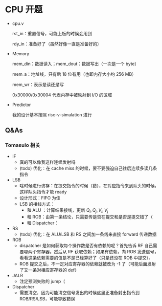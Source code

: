 # CPU 开题

- cpu.v

  rst_in：重置信号，可能上板的时候会用到

  rdy_in：准备好了（虽然好像一直是准备好的）

- Memory

  mem_din：数据读入；mem_dout：数据写出（一次是一个 byte）

  mem_a：地址线，只有后 18 位有用（也即内存大小约 256 MB）

  mem_wr：表示是读还是写

  0x30000/0x30004 代表内存中被映射到 I/O 的区域

- Predictor

  我的设计基本按照 risc-v-simulation 进行

## Q&As

### Tomasulo 相关

- IF
  - 真的可以像我这样连续发射吗
  - (todo) 优化：在 cache miss 的时候，要不要强迫自己往后连续多读几条指令
- LSB
  - 啥时候进行访存：在提交指令的时候（错），在对应指令来到队头的时候，这样队头指令才能 ready
  - 设计形式：FIFO 为佳
  - LSB 的接线方式：
    - 和 ALU ：计算结果接线，更新 $Q_i, Q_j,V_i,V_j$
    - 和 ROB：由第一条结论，只需要传是否在提交和是否是提交错了（
    - 和 Dispatcher：
- RS
  - (todo) 优化：在 ALU/LSB 和 RS 之间加一条线来直接 forward 传递数据
- ROB
  -  dispatcher 是如何获取每个操作数是否有依赖的呢？首先告诉 RF 自己需要哪两个寄存器，然后从 RF 获取依赖；如果有依赖，向 ROB 发送信号，看看这条依赖需要的值是不是已经算好了（只是还没在 ROB 中提交）。
  - ROB 提交之后，不一定对应寄存器的依赖就被改为 -1 了（可能后面发射了又一条对相应寄存器的 def）
- JALR
  - 注定预测失败的 jump（
- Dispatcher
  - 需要清空，因为可能清空信号发出的时候这里正准备射出指令到 ROB/RS/LSB，可能导致错误
